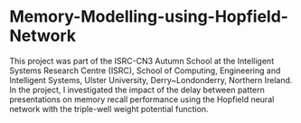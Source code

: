 # Memory-Modelling-using-Hopfield-Network

This project was part of the ISRC-CN3 Autumn School at the Intelligent Systems Research Centre (ISRC), School of Computing, Engineering and Intelligent Systems, Ulster University, Derry~Londonderry, Northern Ireland.
In the project, I investigated the impact of the delay between pattern presentations on memory recall performance using the Hopfield neural network with the triple-well weight potential function.
